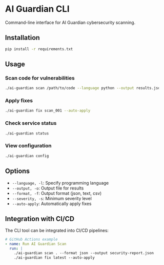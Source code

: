 # AI Guardian CLI

Command-line interface for AI Guardian cybersecurity scanning.

## Installation

```bash
pip install -r requirements.txt
```

## Usage

### Scan code for vulnerabilities
```bash
./ai-guardian scan /path/to/code --language python --output results.json
```

### Apply fixes
```bash
./ai-guardian fix scan_001 --auto-apply
```

### Check service status
```bash
./ai-guardian status
```

### View configuration
```bash
./ai-guardian config
```

## Options

- `--language, -l`: Specify programming language
- `--output, -o`: Output file for results
- `--format, -f`: Output format (json, text, csv)
- `--severity, -s`: Minimum severity level
- `--auto-apply`: Automatically apply fixes

## Integration with CI/CD

The CLI tool can be integrated into CI/CD pipelines:

```yaml
# GitHub Actions example
- name: Run AI Guardian Scan
  run: |
    ./ai-guardian scan . --format json --output security-report.json
    ./ai-guardian fix latest --auto-apply
```

